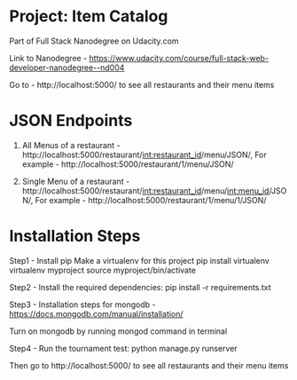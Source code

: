 # Project: Item Catalog
Part of Full Stack Nanodegree on Udacity.com

Link to Nanodegree - https://www.udacity.com/course/full-stack-web-developer-nanodegree--nd004

Go to - http://localhost:5000/ to see all restaurants and their menu items

# JSON Endpoints
1. All Menus of a restaurant - http://localhost:5000/restaurant/<int:restaurant_id>/menu/JSON/, For example - http://localhost:5000/restaurant/1/menu/JSON/

2. Single Menu of a restaurant - http://localhost:5000/restaurant/<int:restaurant_id>/menu/<int:menu_id>/JSON/, For example - http://localhost:5000/restaurant/1/menu/1/JSON/

# Installation Steps
Step1 - Install pip Make a virtualenv for this project pip install virtualenv virtualenv myproject source myproject/bin/activate

Step2 - Install the required dependencies: pip install -r requirements.txt

Step3 - Installation steps for mongodb - https://docs.mongodb.com/manual/installation/

Turn on mongodb by running mongod command in terminal

Step4 - Run the tournament test:
python manage.py runserver

Then go to http://localhost:5000/ to see all restaurants and their menu items
